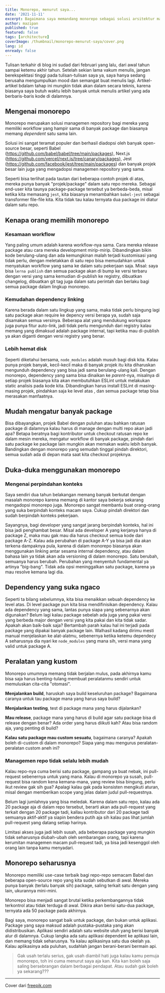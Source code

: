 ```yaml
---
title: Monorepo, menurut saya...
date: '2021-11-11'
excerpt: Bagaimana saya memandang monorepo sebagai solusi arsitektur managemen repository yang akan berpengaruh pada banyak kegiatan operasional
author: mazipan
published: true
featured: false
tags: [architecture]
coverImage: /thumbnail/monorepo-menurut-saya/cover.png
lang: id
enready: false
---
```


Tulisan terkahir di blog ini sudad dari februari yang lalu, dari awal tahun sampai ketemu akhir tahun. Setelah sekian lama vakum menulis, jangan berekspektasi tinggi pada tulisan-tulisan saya ya, saya hanya sedang berusaha mengumpulkan mood dan semangat buat menulis lagi. Artikel-artikel bdalam tahap ini mungkin tidak akan dalam secara teknis, karena biasanya saya butuh waktu lebih banyak untuk menulis artikel yang ada berbaris-baris kode di dalamnya.

## Mengenai monorepo

Monorepo merupakan solusi managemen repository bagi mereka yang memiliki workflow yang hampir sama di banyak package dan biasanya memang *dependent* satu sama lain.

Solusi ini sangat teramat populer dan berhasil diadopsi oleh banyak open-source besar, seperti Babel (https://github.com/babel/babel/tree/main/packages), Next.js (https://github.com/vercel/next.js/tree/canary/packages), Jest (https://github.com/facebook/jest/tree/main/packages) dan banyak projek besar lain juga yang mengadopsi managemen repository yang sama.

Seperti bisa terlihat pada tautan dari beberapa contoh projek di atas, mereka punya banyak "projek/package" dalam satu repo mereka. Sebagai end-user kita taunya package-package tersebut ya berbeda-beda, misal ketika kita memasang `jest`, kita biasanya menambahkan `babel-jest` sebagai transformer file-file kita. Kita tidak tau kalau ternyata dua package ini diatur dalam satu repo.

## Kenapa orang memilih monorepo

### Kesamaan workflow

Yang paling umum adalah karena workflow-nya sama. Cara mereka release package atau cara mereka development mirip-mirip. Dibandingkan bikin kode berulang-ulang dan ada kemungkinan malah terjadi kustomisasi yang tidak perlu, dengan meletakkan di satu repo bisa memudahkan untuk menyatukan workflow yang sama ke dalam satu pekerjaan saja. Misal: saya bisa `lerna publish` dan semua package akan di bump ke versi terbaru dengan versi yang sama kemudian di-publish ke registry, dibuatkan changelog, dibuatkan git tag juga dalam satu perintah dan berlaku bagi semua package dalam lingkup monorepo.

### Kemudahan dependency linking

Karena berada dalam satu lingkup yang sama, maka tidak perlu bingung lagi satu package akan require ke depency versi berapa ya, sudah saja disamakan semua versinya. Beberapa alat yang mendukung workspace juga punya fitur auto-link, jadi tidak perlu mengunduh dari registry kalau memang yang dimaksud adalah package internal, tapi ketika mau di-publish ya akan diganti dengan versi registry yang benar.

### Lebih hemat disk

Seperti diketahui bersama, `node_modules` adalah musuh bagi disk kita. Kalau punya projek banyak, kecil-kecil maka di banyak projek itu kita diharuskan mengunduh dependency yang bisa jadi sama berulang-ulang kali. Dengan monorepo, dependency yang sama bisa dinaikan ke *parent*-nya, misalnya di setiap projek biasanya kita akan membutuhkan ESLint untuk melakukan static analisis pada kode kita. Dibandingkan harus install ESLint di masing-masing projek, pindahkan saja ke level atas , dan semua package tetap bisa merasakan manfaatnya.

## Mudah mengatur banyak package

Bisa dibayangkan, projek Babel dengan puluhan atau bahkan ratusan package di dalamnya kalau harus di manage dengan multi repo akan jadi apa? Betapa beratnya bagi kontributor untuk checkout ratusan repo ke dalam mesin mereka, mengatur workflow di banyak package, pindah dari satu package ke package lain mungkin akan memakan waktu lebih banyak. Bandingkan dengan monorepo yang semudah tinggal pindah direktori, semua sudah ada di depan mata saat kita checkout projeknya.

## Duka-duka menggunakan monorepo

### Mengenai perpindahan konteks

Saya sendiri dua tahun belakangan memang banyak berkutat dengan masalah monorepo karena memang di kantor saya bekerja sekarang mengadopsi monorepo juga. Monorepo sangat membantu buat orang-orang yang suka berpindah konteks macam saya. Cukup pindah direktori dan sudah berpindah konteks pekerjaan.

Sayangnya, bagi developer yang sangat jarang berpindah konteks, hal ini bisa jadi penghambat besar. Misal ada developer A yang kerjanya hanya di package Z, maka mau gak mau dia harus checkout semua kode dari package A-Z. Kalau ada perubahan di package A-Y ya bisa jadi dia akan terkena dampaknya pula, karena di dalam monorepo biasanya akan menggunakan linking antar sesama internal dependency, atau dalam bahasa lain ya tidak akan ada versioning di dalam monorepo. Satu berubah, semuanya harus berubah. Perubahan yang menyentuh fundamental ya artinya "big-bang". Tidak ada opsi meninggalkan satu package, karena ya mau resolve kemana lagi dia.

## Dependency yang suka ngaco

Seperti ta bilang sebelumnya, kita bisa menaikkan sebuah dependency ke level atas. Di level package pun kita bisa mendifinisikan dependency. Kalau ada dependency yang sama, lantas punya siapa yang sebenarnya akan digunakan? Belum lagi kalau package sebelah ada juga yang pakai versi yang berbeda major dengan versi yang kita pakai dan kita tidak sadar. Apakah akan baik-baik saja? Bertambah parah kalau hal ini terjadi pada package yang dipakai banyak package lain. Walhasil kadang dirimu mesti manual menjelaskan ke alat-alatmu, sebenernya ketika ketemu dependecy A seharusnya dia nyari ke `node_modules` yang mana sih, versi mana yang valid untuk package A.

## Peralatan yang kustom

Monorepo umumnya memang tidak berjalan mulus, pada akhirnya kamu bisa saja harus benting-tulang membuat peralatanmu sendiri untuk memuluskan cita-cita "otomasi".

**Menjalankan build**, haruskah saya build keseluruhan package? Bagaimana caranya untuk tau package mana yang harus saya build?

**Menjalankan testing**, test di package mana yang harus dijalankan?

**Mau release**, package mana yang harus di build agar satu package bisa di release dengan benar? Ada order yang harus diikuti kah? Atau bisa random aja, yang penting di build?

**Kalau satu package mau custom sesuatu**, bagaimana caranya? Apakah boleh di-custom di dalam monorepo? Siapa yang mau mengurus peralatan-peralatan custom aneh ini?

### Managemen repo tidak selalu lebih mudah

Kalau repo-nya cuma berisi satu package, gampang ya buat nebak, ini pull-request sebenernya untuk yang mana. Kalau di monorepo ya susah, pull-request bisa random kena kemana-mana, yang review bisa bingung, perlu ikut review gak sih gua? Apalagi kalau gak pada konsisten mengikuti aturan, misal dengan memberikan scope yang jelas dalam judul pull-requestnya.

Belum lagi jumlahnya yang bisa meledak. Karena dalam satu repo, kalau ada 20 package aja di dalam repo tersebut, berarti akan ada pull-request yang terkait dengan 20 package tadi, kallau kontributor dari 20 package tadi semuanya aktif-aktif ya siapin bendera putih aja sih kalau pas lihat jumlah pull-request yang datang setiap harinya.

Limitasi akses juga jadi lebih susah, ada beberapa package yang mungkin tidak seharusnya diubah-ubah oleh sembarangan orang, tapi karena kerumitan managemen macam pull-request tadi, ya bisa jadi kesenggol oleh orang lain tanpa kamu menyadari.

## Monorepo seharusnya

Monorepo memiliki use-case terbaik bagi repo-repo semacam Babel dan beberapa open-source repo yang kita sudah sebutkan di awal. Mereka punya banyak (terlalu banyak sih) package, saling terkait satu dengan yang lain, ukurannya mini-mini.

Monorepo bisa menjadi sangat brutal ketika perkembangannya tidak terkontrol atau tidak terduga di awal. Dikira akan berisi satu-dua package, ternyata ada 50 package pada akhirnya.

Bagi saya, monorepo sangat baik untuk package, dan bukan untuk aplikasi. Package yang saya maksud adalah pustaka-pustaka yang akan didistribusikan. Aplikasi sendiri adalah satu website utuh yang berisi banyak alur di dalamnya. Cukup langka ada satu aplikasi dependent ke aplikasi lain, dan memang tidak seharusnya. Ya kalau aplikasinya satu dua okelah ya. Kalau aplikasinya ada puluhan, sudahlah jangan berani-berani bermain api.

> Gak usah terlalu serius, gak usah diambil hati juga kalau kamu pemuja monorepo, toh ini cuma menurut saya aja kan. Kita kan boleh saja saling bersebrangan dalam berbagai pendapat. Atau sudah gak boleh ya sekarang???

---

Cover dari [freepik.com](https://www.freepik.com/free-photo/serious-thoughtful-man-making-assumption-looking-right-thinking_9902339.htm#page=1&query=thinking&position=17&from_view=keyword)